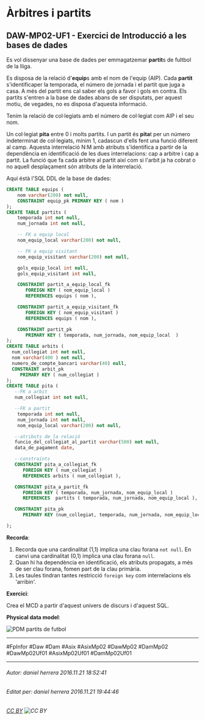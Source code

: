 # Àrbitres i partits
## DAW-MP02-UF1 - Exercici de Introducció a les bases de dades
Es vol dissenyar una base de dades per emmagatzemar **partit**s de fultbol de la lliga.

Es disposa de la relació d'**equip**s amb el nom de l'equip (AIP). Cada **partit** s'identificaper la temporada, el número de jornada i el partit que juga a casa. A més del partit ens cal saber els gols a favor i gols en contra. Els partits s'entren a la base de dades abans de ser disputats, per aquest motiu, de vegades, no es disposa d'aquesta informació.

Tenim la relació de col·legiats amb el número de col·legiat com AIP i el seu nom.

Un col·legiat **pita** entre 0 i molts partits. I un partit és **pita**t per un número indeterminat de col·legiats, mínim 1, cadascun d'ells fent una funció diferent al camp. Aquesta interrelació N:M amb atributs s'identifica a partir de la dependència en identificació de les dues interrelacions: cap a arbitre i cap a partit. La funció que fa cada arbitre al partit així com si l'arbit ja ha cobrat o no aquell desplaçament són atributs de la interrelació.

Aquí éstà l'SQL DDL de la base de dades:


```sql
CREATE TABLE equips (
    nom varchar(200) not null,
	CONSTRAINT equip_pk PRIMARY KEY ( nom )
);
CREATE TABLE partits (
    temporada int not null,
	num_jornada int not null,

	-- FK a equip local
	nom_equip_local varchar(200) not null,

	-- FK a equip visitant
	nom_equip_visitant varchar(200) not null,

	gols_equip_local int null,
	gols_equip_visitant int null,

	CONSTRAINT partit_a_equip_local_fk
	   FOREIGN KEY ( nom_equip_local )
	   REFERENCES equips ( nom ),

    CONSTRAINT partit_a_equip_visitant_fk
	   FOREIGN KEY ( nom_equip_visitant )
	   REFERENCES equips ( nom ),

	CONSTRAINT partit_pk
	   PRIMARY KEY ( temporada, num_jornada, nom_equip_local  )
);
CREATE TABLE arbits (
  num_collegiat int not null,
  nom varchar(400 ) not null,
  numero_de_compte_bancari varchar(40) null,
  CONSTRAINT arbit_pk
     PRIMARY KEY ( num_collegiat )
);
CREATE TABLE pita (
   --FK a arbit
   num_collegiat int not null,

   --FK a partit
    temporada int not null,
	num_jornada int not null,
	nom_equip_local varchar(200) not null,

   --atributs de la relació
   funcio_del_collegiat_al_partit varchar(500) not null,
   data_de_pagament date,

   --constraints
   CONSTRAINT pita_a_collegiat_fk
      FOREIGN KEY ( num_collegiat )
	  REFERENCES arbits ( num_collegiat ),

   CONSTRAINT pita_a_partit_fk
      FOREIGN KEY ( temporada, num_jornada, nom_equip_local )
	  REFERENCES  partits ( temporada, num_jornada, nom_equip_local ),

   CONSTRAINT pita_pk
      PRIMARY KEY (num_collegiat, temporada, num_jornada, nom_equip_local   )

);
```


**Recorda**: 

1. Recorda que una cardinalitat (1,1) implica una clau forana `not null`. En canvi una cardinalitat (0,1) implica una clau forana `null`.
2. Quan hi ha dependència en identificació, els atributs propagats, a més de ser clau forana, fomen part de la clau primària.
3. Les taules tindran tantes restricció `foreign key` com interrelacions els 'arribin'.

**Exercici**:

Crea el MCD a partir d'aquest univers de discurs i d'aquest SQL.

**Physical data model**:

![PDM partits de futbol](http://i.imgur.com/gb7g2Jv.png)

---

#FpInfor #Daw #Dam #Asix #AsixMp02 #DawMp02 #DamMp02 #DawMp02Uf01 #AsixMp02Uf01 #DamMp02Uf01

---

###### Autor: daniel herrera 2016.11.21 18:52:41
###### Editat per: daniel herrera 2016.11.21 19:44:46
###### [CC BY](https://creativecommons.org/licenses/by/4.0/) ![CC BY](https://licensebuttons.net/l/by/3.0/80x15.png)
